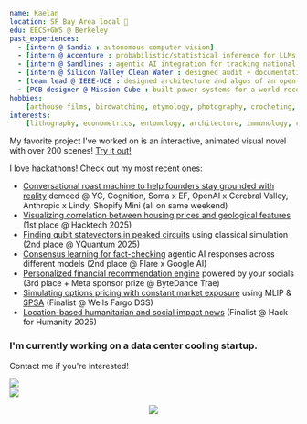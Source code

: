 ```yaml
name: Kaelan
location: SF Bay Area local 🌉
edu: EECS+GWS @ Berkeley
past_experiences:
  - [intern @ Sandia : autonomous computer vision]
  - [intern @ Accenture : probabilistic/statistical inference for LLMs for synthetic data generation]
  - [intern @ Sandlines : agentic AI integration for tracking national policies for legal compliance]
  - [intern @ Silicon Valley Clean Water : designed audit + documentation tagging reference database]
  - [team lead @ IEEE-UCB : designed architecture and algos of an open-source NLP model from scratch]
  - [PCB designer @ Mission Cube : built power systems for a world-record atmospheric bacteria probe]
hobbies:
    [arthouse films, birdwatching, etymology, photography, crocheting, The Void Rains Upon Her Heart]
interests:
    [lithography, econometrics, entomology, architecture, immunology, culinary art, condensed matter]
```

My favorite project I've worked on is an interactive, animated visual novel with over 200 scenes!
[Try it out!](https://github.com/Vitamoon/mojan)

I love hackathons! Check out my most recent ones:

* [Conversational roast machine to help founders stay grounded with reality](https://github.com/Vitamoon/humble) demoed @ YC, Cognition, Soma x EF, OpenAI x Cerebral Valley, Anthropic x Lindy, Shopify Mini (all on same weekend)
* [Visualizing correlation between housing prices and geological features](https://github.com/Vitamoon/hacktech-25) (1st place @ Hacktech 2025)
* [Finding qubit statevectors in peaked circuits](https://github.com/Vitamoon/yquantum-25-bq) using classical simulation (2nd place @ YQuantum 2025)
* [Consensus learning for fact-checking](https://github.com/Vitamoon/flare-cons) agentic AI responses across different models (2nd place @ Flare x Google AI)
* [Personalized financial recommendation engine](https://github.com/Vitamoon/trae-hackathon) powered by your socials (3rd place + Meta sponsor prize @ ByteDance Trae)
* [Simulating options pricing with constant market exposure](https://github.com/Vitamoon/wfbadss) using MLIP & [SPSA](https://www.jhuapl.edu/spsa/) (Finalist @ Wells Fargo DSS)
* [Location-based humanitarian and social impact news](https://github.com/Nightxade/hack-for-humanity-2025) (Finalist @ Hack for Humanity 2025)

### I'm currently working on a data center cooling startup.
Contact me if you're interested!

<div>
<a href="https://github.com/anuraghazra/github-readme-stats">
  <img align="center" src="https://github-readme-stats.vercel.app/api?username=vitamoon&theme=merko&hide=prs,issues&show_icons=true&hide_rank=true" />
</a>
</div>

<div>
<a href="https://github.com/anuraghazra/github-readme-stats">
  <img align="center" src="https://github-readme-stats.vercel.app/api/top-langs/?username=vitamoon&theme=merko&layout=compact&langs_count=20" />
</a>
</div>

<p align="center">
  <img src="https://capsule-render.vercel.app/api?type=waving&color=gradient&height=100&section=footer"/>
</p>

<!-- aisberfremed otattally -->
